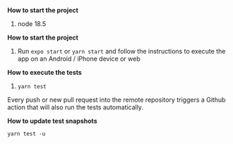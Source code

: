 **How to start the project**
1. node 18.5 

**How to start the project**

1. Run `expo start` or `yarn start` and follow the instructions to execute the app on an Android / iPhone device or web

**How to execute the tests**

1. `yarn test`

Every push or new pull request into the remote repository triggers a Github action that will also run the tests automatically.

**How to update test snapshots**

`yarn test -u`

